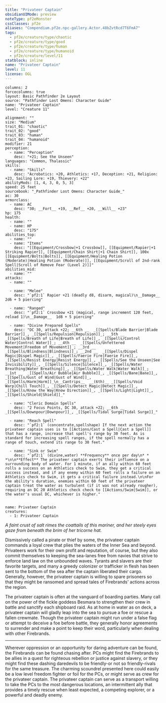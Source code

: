 ```yaml
---
title: "Privateer Captain"
obsidianUIMode: preview
noteType: pf2eMonster
cssClasses: pf2e
aliases: "Compendium.pf2e.npc-gallery.Actor.48bZvtRcd7T6FmA7" 
tags:
  - pf2e/creature/type/chaotic
  - pf2e/creature/type/good
  - pf2e/creature/type/human
  - pf2e/creature/type/humanoid
  - pf2e/creature/level/11
statblock: inline
name: "Privateer Captain"
level: 11
license: OGL
---
```


```statblock
columns: 2
forcecolumns: true
layout: Basic Pathfinder 2e Layout
source: "Pathfinder Lost Omens: Character Guide"
name: "Privateer Captain"
level: "Creature 11"

alignment: ""
size: "Medium"
trait_01: "chaotic"
trait_02: "good"
trait_03: "human"
trait_04: "humanoid"
modifier: 21
perception:
  - name: "Perception"
    desc: "+21; See the Unseen"
languages: "Common, Thalassic"
skills:
  - name: "Skills"
    desc: "Acrobatics: +20, Athletics: +17, Deception: +21, Religion: +23, Sailing Lore: +19, Thievery: +22"
abilityMods: [1, 4, 3, 0, 5, 3]
speed: 25 feet
sourcebook: "_Pathfinder Lost Omens: Character Guide_"
ac: 30
armorclass:
  - name: AC
    desc: "30; __Fort__ +19, __Ref__ +20, __Will__ +23"
hp: 175
health:
  - name: ""
  - name: HP
    desc: "175"
abilities_top:
  - name: ""
  - name: "Items"
    desc: "[[Equipment/Crossbow|+1 Crossbow]], [[Equipment/Rapier|+1 Striking Rapier]], [[Equipment/Chain Shirt|+1 Chain Shirt]], 100x [[Equipment/Bolts|Bolts]], [[Equipment/Healing Potion (Moderate)|Healing Potion (Moderate)]], [[Equipment/Scroll of 2nd-rank Spell|Scroll of Remove Fear (Level 2)]]"
abilities_mid:
  - name: ""
attacks:
  - name: ""

  - name: "Melee"
    desc: "`pf2:1` Rapier +21 (deadly d8, disarm, magical)\n__Damage__  2d6 + 5 piercing"

  - name: "Ranged"
    desc: "`pf2:1` Crossbow +21 (magical, range increment 120 feet, reload 1)\n__Damage__  1d8 + 5 piercing"

  - name: "Divine Prepared Spells"
    desc: "DC 30, attack +22; __6th __  _[[Spells/Blade Barrier|Blade Barrier]]_, _[[Spells/Repulsion|Repulsion]]_; __5th __  _[[Spells/Breath of Life|Breath of Life]]_, _[[Spells/Control Water|Control Water]]_; __4th __  _[[Spells/Unfettered Movement|Freedom of Movement]]_; __3rd __  _[[Spells/Blindness|Blindness]]_; __2nd __  _[[Spells/Dispel Magic|Dispel Magic]]_, _[[Spells/Faerie Fire|Faerie Fire]]_, _[[Spells/Resist Energy|Resist Energy]]_, _[[Spells/See the Unseen|See Invisibility]]_, _[[Spells/Silence|Silence]]_, _[[Spells/Water Breathing|Water Breathing]]_, _[[Spells/Water Walk|Water Walk]]_; __1st __  _[[Spells/Air Bubble|Air Bubble]]_, _[[Spells/Bane|Bane]]_, _[[Spells/Gust of Wind|Gust of Wind]]_, _[[Spells/Harm|Harm]]_\n__Cantrips__  __(6th)__ _[[Spells/Void Warp|Chill Touch]]_, _[[Spells/Detect Magic|Detect Magic]]_, _[[Spells/Know the Way|Know Direction]]_, _[[Spells/Light|Light]]_, _[[Spells/Shield|Shield]]_"

  - name: "Cleric Domain Spells"
    desc: "2 Focus Points, DC 30, attack +22; __6th __  _[[Spells/Downpour|Downpour]]_, _[[Spells/Tidal Surge|Tidal Surge]]_"

  - name: "Reach Spell"
    desc: "`pf2:1` (concentrate,spellshape) If the next action the privateer captain uses is to [[Actions/Cast a Spell|Cast a Spell]] that has a range, increase that spell's range by 30 feet. As is standard for increasing spell ranges, if the spell normally has a range of touch, extend its range to 30 feet."

  - name: "Sink or Swim"
    desc: "`pf2:1` (divine,water) **Frequency** once per day\n* * *\n\n**Effect** The privateer captain exerts their influence on a surrounding body of water. For 1 minute, if an ally within 60 feet rolls a success on an Athletics check to Swim, they get a critical success instead, and if any enemy within 60 feet rolls a failure on an Athletics check to Swim, it gets a critical failure instead.\n\nFor the ability's duration, enemies within 60 feet of the privateer captain treat the water as turbulent (if it was not already rougher), requiring an DC 20 Athletics check check to [[Actions/Swim|Swim]], or the water's usual DC, whichever is higher."
 
```

```encounter-table
name: Privateer Captain
creatures:
  - 1: Privateer Captain
```



_A faint crust of salt rimes the coattails of this mariner, and her steely eyes gaze from beneath the brim of her tricorne hat._

Dismissively called a pirate or thief by some, the privateer captain commands a loyal crew that plies the waters of the Inner Sea and beyond. Privateers work for their own profit and reputation, of course, but they also commit themselves to keeping the sea-lanes free from navies that strive to enforce land law on the unbounded waves. Tyrants and slavers are their favorite targets, and many a greedy colonizer or trafficker in flesh has been sent to the bottom of the sea after the captain liberated their cargo. Generally, however, the privateer captain is willing to spare prisoners so that they might be ransomed and spread tales of Firebrands' actions across the region.

The privateer captain is often at the vanguard of boarding parties. Many call on the power of the fickle goddess Besmara to strengthen their crew in battle and sanctify each shipboard raid. As at home in water as on deck, a privateer captain will gladly leap into the sea to pursue a foe or rescue a fallen crewmate. Though the privateer captain might run under a false flag or attempt to deceive a foe before battle, they generally honor agreements to surrender and make a point to keep their word, particularly when dealing with other Firebrands.

* * *

Wherever oppression or an opportunity for daring adventure can be found, the Firebrands can be found chasing after. PCs might find the Firebrands to be allies in a quest for righteous rebellion or justice against slavery, or they might find these dashing daredevils to be friendly-or not so friendly-rivals for the same treasure. The charming scoundrel presented here could easily be a low level freedom fighter or foil for the PCs, or might serve as crew for the privateer captain. The privateer captain can serve as a transport willing to take the PCs to the most dangerous locations, an intermittent ally that provides a timely rescue when least expected, a competing explorer, or a powerful and deadly enemy.
